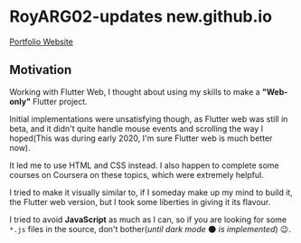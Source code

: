# RoyARG02-updates new.github.io

[Portfolio Website](https://royarg02.github.io)

## Motivation

Working with Flutter Web, I thought about using my skills to make a **"Web-only"** Flutter project.

Initial implementations were unsatisfying though, as Flutter web was still in beta, and it didn't quite handle mouse events and scrolling the way I hoped(This was during early 2020, I'm sure Flutter web is much better now).

It led me to use HTML and CSS instead. I also happen to complete some courses on Coursera on these topics, which were extremely helpful.

I tried to make it visually similar to, if I someday make up my mind to build it, the Flutter web version, but I took some liberties in giving it its flavour.

I tried to avoid **JavaScript** as much as I can, so if you are looking for some `*.js` files in the source, don't bother(_until dark mode_ :new_moon: _is implemented_) :wink:.
